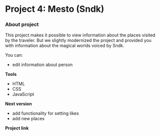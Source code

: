 # Project 4: Mesto (Sndk)

### About project

This project makes it possible to view information about the places visited by the traveler. But we slightly modernized the project and provided you with information about the magical worlds voiced by Sndk. 

You can:

* edit information about person

**Tools**

* HTML
* CSS
* JavaScript

**Next version**

* add functionality for setting likes
* add new places

**Project link**

